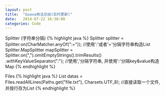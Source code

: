 ```yaml
---
layout: post
title:  "Guava用法总结(实时更新)"
date:   2014-07-22 16:30:00
categories: Code
---
```


Splitter (字符串分隔)
{% highlight java %}
Splitter splitter = Splitter.on(CharMatcher.anyOf(":="));	//使用':'或者'='分隔字符串构造List
Splitter.MapSplitter mapSplitter = Splitter.on(",").omitEmptyStrings().trimResults()
                .withKeyValueSeparator(":");			//使用','分隔字符串, 并使用':'分隔key&value构造Map
{% endhighlight %}

Files
{% highlight java %}
List<String> datas = Files.readAllLines(Paths.get("file.txt"), Charsets.UTF_8); //直接读取一个文件,并按行存为List
{% endhighlight %}


